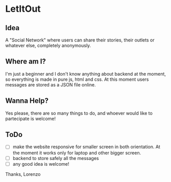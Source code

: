 # LetItOut

## Idea

A "Social Network" where users can share their stories, their outlets or whatever else, completely anonymously.

## Where am I?

I'm just a beginner and I don't know anything about backend at the moment, so everything is made in pure js, html and css.
At this moment users messages are stored as a JSON file online.

## Wanna Help?

Yes please, there are so many things to do, and whoever would like to partecipate is welcome!

## ToDo

- [ ] make the website responsive for smaller screen in both orientation. At the moment it works only for laptop and other bigger screen.
- [ ] backend to store safely all the messages
- [ ] any good idea is welcome!

Thanks, Lorenzo
